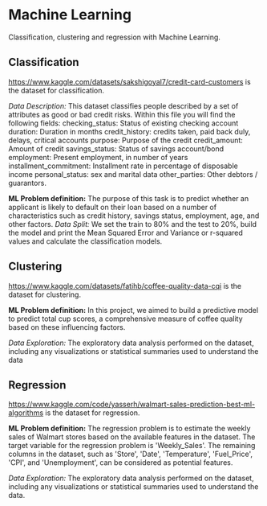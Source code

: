 # Machine Learning
Classification, clustering and regression with Machine Learning.

## Classification
https://www.kaggle.com/datasets/sakshigoyal7/credit-card-customers is the dataset for classification.

 *Data Description:* This dataset classifies people described by a set of attributes as good or bad credit risks. 
Within this file you will find the following fields:
checking_status: Status of existing checking account
duration: Duration in months
credit_history: credits taken, paid back duly, delays, critical accounts
purpose: Purpose of the credit
credit_amount: Amount of credit
savings_status: Status of savings account/bond
employment: Present employment, in number of years
installment_commitment: Installment rate in percentage of disposable income
personal_status: sex and marital data
other_parties: Other debtors / guarantors.

 **ML Problem definition:** The purpose of this task is to predict whether an applicant is likely to default on their 
loan based on a number of characteristics such as credit history, savings status, employment, age, and other 
factors. 
*Data Split:* We set the train to 80% and the test to 20%, build the model and print the Mean Squared Error and 
Variance or r-squared values and calculate the classification models.

## Clustering
https://www.kaggle.com/datasets/fatihb/coffee-quality-data-cqi is the dataset for clustering.

**ML Problem definition:** In this project, we aimed to build a predictive model to predict total cup scores, a 
comprehensive measure of coffee quality based on these influencing factors.

*Data Exploration:* The exploratory data analysis performed on the dataset, including any visualizations or 
statistical summaries used to understand the data

## Regression
https://www.kaggle.com/code/yasserh/walmart-sales-prediction-best-ml-algorithms is the dataset for regression.

**ML Problem definition:** The regression problem is to estimate the weekly sales of Walmart stores based on 
the available features in the dataset. The target variable for the regression problem is 'Weekly_Sales'. The 
remaining columns in the dataset, such as 'Store', 'Date', 'Temperature', 'Fuel_Price', 'CPI', and 
'Unemployment', can be considered as potential features.

*Data Exploration:* The exploratory data analysis performed on the dataset, including any visualizations or 
statistical summaries used to understand the data.


 
